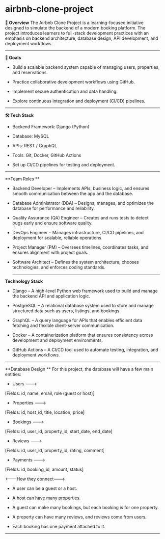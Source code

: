 # airbnb-clone-project
**📌 Overview**
The Airbnb Clone Project is a learning-focused initiative designed to simulate the backend of a modern booking platform. The project introduces learners to full-stack development practices with an emphasis on backend architecture, database design, API development, and deployment workflows.

---

**🎯 Goals**
- Build a scalable backend system capable of managing users, properties, and reservations.

- Practice collaborative development workflows using GitHub.

- Implement secure authentication and data handling.

- Explore continuous integration and deployment (CI/CD) pipelines.

---

**🛠️ Tech Stack**

- Backend Framework: Django (Python)

- Database: MySQL

- APIs: REST / GraphQL

- Tools: Git, Docker, GitHub Actions

- Set up CI/CD pipelines for testing and deployment.

---

**Team Roles
**
- Backend Developer – Implements APIs, business logic, and ensures smooth communication between the app and the database.

- Database Administrator (DBA) – Designs, manages, and optimizes the database for performance and reliability.

- Quality Assurance (QA) Engineer – Creates and runs tests to detect bugs early and ensure software quality.

- DevOps Engineer – Manages infrastructure, CI/CD pipelines, and deployment for scalable, reliable operations.

- Project Manager (PM) – Oversees timelines, coordinates tasks, and ensures alignment with project goals.

- Software Architect – Defines the system architecture, chooses technologies, and enforces coding standards.

  ---

**Technology Stack**

- Django – A high-level Python web framework used to build and manage the backend API and application logic.

- PostgreSQL – A relational database system used to store and manage structured data such as users, listings, and bookings.

- GraphQL – A query language for APIs that enables efficient data fetching and flexible client-server communication.

- Docker – A containerization platform that ensures consistency across development and deployment environments.

- GitHub Actions – A CI/CD tool used to automate testing, integration, and deployment workflows.

---
**Database Design
**
For this project, the database will have a few main entities:

- Users --->

 [Fields: id, name, email, role (guest or host)]

- Properties --->

[Fields: id, host_id, title, location, price]

- Bookings --->

[Fields: id, user_id, property_id, start_date, end_date]

- Reviews --->

[Fields: id, user_id, property_id, rating, comment]

- Payments --->

[Fields: id, booking_id, amount, status]

<---How they connect--->

- A user can be a guest or a host.

- A host can have many properties.

- A guest can make many bookings, but each booking is for one property.

- A property can have many reviews, and reviews come from users.

- Each booking has one payment attached to it.

---

